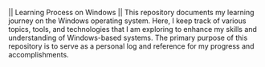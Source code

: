 
||  Learning Process on Windows  ||
This repository documents my learning journey on the Windows operating system. 
Here, I keep track of various topics, tools, and technologies that I am exploring
to enhance my skills and understanding of Windows-based systems. The primary 
purpose of this repository is to serve as a personal log and reference for my 
progress and accomplishments.


